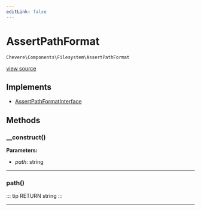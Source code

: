 ```yaml
---
editLink: false
---
```


# AssertPathFormat

`Chevere\Components\Filesystem\AssertPathFormat`

[view source](https://github.com/chevere/chevere/blob/master/src/Chevere/Components/Filesystem/AssertPathFormat.php)

## Implements

- [AssertPathFormatInterface](../../Interfaces/Filesystem/AssertPathFormatInterface.md)

## Methods

### __construct()

**Parameters:**

- *path*: string

---

### path()

::: tip RETURN
string
:::

---
